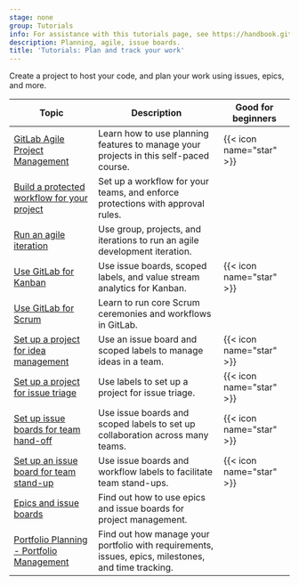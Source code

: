 ```yaml
---
stage: none
group: Tutorials
info: For assistance with this tutorials page, see https://handbook.gitlab.com/handbook/product/ux/technical-writing/#assignments-to-other-projects-and-subjects.
description: Planning, agile, issue boards.
title: 'Tutorials: Plan and track your work'
---
```


Create a project to host your code, and plan your work using
issues, epics, and more.

| Topic | Description | Good for beginners |
|-------|-------------|--------------------|
| [GitLab Agile Project Management](https://university.gitlab.com/courses/gitlab-agile-project-management-s2) | Learn how to use planning features to manage your projects in this self-paced course. | {{< icon name="star" >}} |
| [Build a protected workflow for your project](protected_workflow/_index.md) | Set up a workflow for your teams, and enforce protections with approval rules. | |
| [Run an agile iteration](agile_sprint/_index.md) | Use group, projects, and iterations to run an agile development iteration. | |
| [Use GitLab for Kanban](kanban/_index.md) | Use issue boards, scoped labels, and value stream analytics for Kanban. | {{< icon name="star" >}} |
| [Use GitLab for Scrum](scrum_events/_index.md) | Learn to run core Scrum ceremonies and workflows in GitLab. | |
| [Set up a project for idea management](idea_management/_index.md) | Use an issue board and scoped labels to manage ideas in a team. | {{< icon name="star" >}} |
| [Set up a project for issue triage](issue_triage/_index.md) | Use labels to set up a project for issue triage. | {{< icon name="star" >}} |
| [Set up issue boards for team hand-off](boards_for_teams/_index.md) | Use issue boards and scoped labels to set up collaboration across many teams. | {{< icon name="star" >}} |
| [Set up an issue board for team stand-up](boards_for_standups/_index.md) | Use issue boards and workflow labels to facilitate team stand-ups. | {{< icon name="star" >}} |
| <i class="fa fa-youtube-play youtube" aria-hidden="true"></i> [Epics and issue boards](https://www.youtube.com/watch?v=eQUnHwbKEkY) | Find out how to use epics and issue boards for project management. | |
| <i class="fa fa-youtube-play youtube" aria-hidden="true"></i> [Portfolio Planning - Portfolio Management](https://www.youtube.com/watch?v=d9scVJUIF4c) | Find out how manage your portfolio with requirements, issues, epics, milestones, and time tracking. | |
